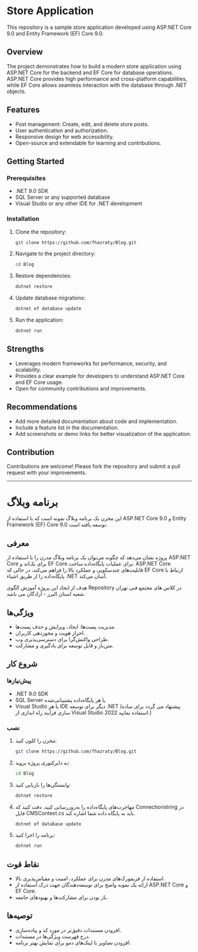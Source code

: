 
# Store Application

This repository is a sample store application developed using ASP.NET Core 9.0 and Entity Framework (EF) Core 9.0.

## Overview

The project demonstrates how to build a modern store application using ASP.NET Core for the backend and EF Core for database operations. ASP.NET Core provides high performance and cross-platform capabilities, while EF Core allows seamless interaction with the database through .NET objects.

## Features

- Post management: Create, edit, and delete store posts.
- User authentication and authorization.
- Responsive design for web accessibility.
- Open-source and extendable for learning and contributions.

## Getting Started

### Prerequisites

- .NET 9.0 SDK
- SQL Server or any supported database
- Visual Studio or any other IDE for .NET development

### Installation

1. Clone the repository:
   ```bash
   git clone https://github.com/fhazraty/Blog.git
   ```
2. Navigate to the project directory:
   ```bash
   cd Blog
   ```
3. Restore dependencies:
   ```bash
   dotnet restore
   ```
4. Update database migrations:
   ```bash
   dotnet ef database update
   ```
5. Run the application:
   ```bash
   dotnet run
   ```

## Strengths

- Leverages modern frameworks for performance, security, and scalability.
- Provides a clear example for developers to understand ASP.NET Core and EF Core usage.
- Open for community contributions and improvements.

## Recommendations

- Add more detailed documentation about code and implementation.
- Include a feature list in the documentation.
- Add screenshots or demo links for better visualization of the application.

## Contribution

Contributions are welcome! Please fork the repository and submit a pull request with your improvements.

---

# برنامه وبلاگ

این مخزن یک برنامه وبلاگ نمونه است که با استفاده از ASP.NET Core 9.0 و Entity Framework (EF) Core 9.0 توسعه یافته است.

## معرفی

پروژه نشان می‌دهد که چگونه می‌توان یک برنامه وبلاگ مدرن را با استفاده از ASP.NET Core برای بک‌اند و EF Core برای عملیات پایگاه‌داده ساخت. ASP.NET Core قابلیت‌های چندسکویی و عملکرد بالا را فراهم می‌کند، در حالی که EF Core ارتباط با پایگاه‌داده را از طریق اشیاء .NET آسان می‌کند.

هدف از ایجاد این پروژه آموزش الگوی Repository در کلاس های مجتمع فنی تهران شعبه استان البرز - آزادگان می باشد.



## ویژگی‌ها

- مدیریت پست‌ها: ایجاد، ویرایش و حذف پست‌ها.
- احراز هویت و مجوزدهی کاربران.
- طراحی واکنش‌گرا برای دسترسی‌پذیری وب.
- متن‌باز و قابل توسعه برای یادگیری و مشارکت.

## شروع کار

### پیش‌نیازها

- .NET 9.0 SDK
- SQL Server یا هر پایگاه‌داده پشتیبانی‌شده
- Visual Studio یا هر IDE دیگر برای توسعه .NET
(پیشنهاد می گردد برای ساده سازی فرآیند راه اندازی از Visual Studio 2022 استفاده نمایید.)
### نصب

1. مخزن را کلون کنید:
   ```bash
   git clone https://github.com/fhazraty/Blog.git
   ```
2. به دایرکتوری پروژه بروید:
   ```bash
   cd Blog
   ```
3. وابستگی‌ها را بازیابی کنید:
   ```bash
   dotnet restore
   ```
4. مهاجرت‌های پایگاه‌داده را به‌روزرسانی کنید. دقت کنید که Connectionstring در فایل CMSContext.cs باید به پایگاه داده شما اشاره کند. 
   ```bash
   dotnet ef database update
   ```
5. برنامه را اجرا کنید:
   ```bash
   dotnet run
   ```

## نقاط قوت

- استفاده از فریمورک‌های مدرن برای عملکرد، امنیت و مقیاس‌پذیری بالا.
- ارائه یک نمونه واضح برای توسعه‌دهندگان جهت درک استفاده از ASP.NET Core و EF Core.
- باز بودن برای مشارکت‌ها و بهبودهای جامعه.

## توصیه‌ها

- افزودن مستندات دقیق‌تر در مورد کد و پیاده‌سازی.
- درج فهرست ویژگی‌ها در مستندات.
- افزودن تصاویر یا لینک‌های دمو برای نمایش بهتر برنامه.

